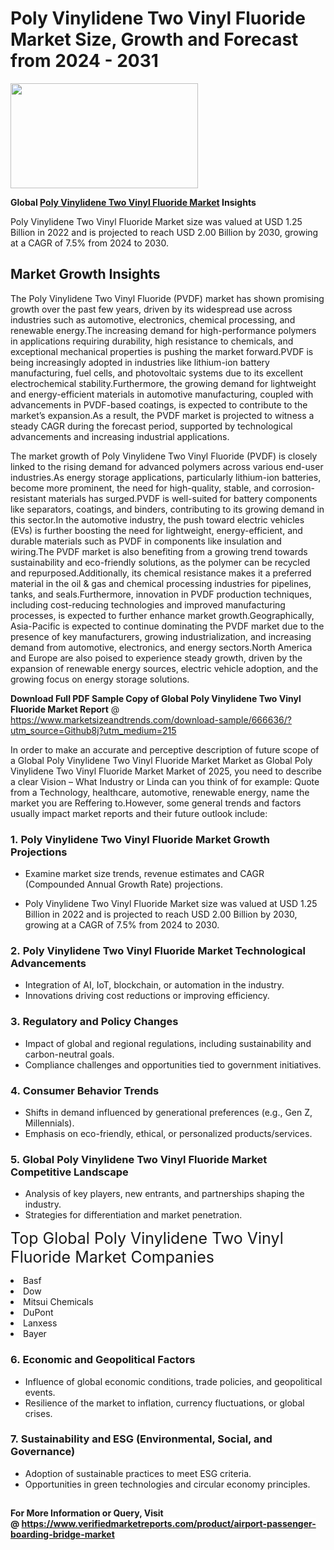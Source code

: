 <H1>Poly Vinylidene Two Vinyl Fluoride Market Size, Growth and Forecast from 2024 - 2031</H1><img class="aligncenter size-medium wp-image-584254" src="https://thirdeyenews.in/wp-content/uploads/2024/09/Global-Market-Research-300x168.jpeg" alt="" width="300" height="168" /><p><strong>Global&nbsp;<a href="https://www.marketsizeandtrends.com/download-sample/666636/?utm_source=Github8j?utm_medium=215">Poly Vinylidene Two Vinyl Fluoride Market</a> Insights</strong></p><p>Poly Vinylidene Two Vinyl Fluoride Market size was valued at USD 1.25 Billion in 2022 and is projected to reach USD 2.00 Billion by 2030, growing at a CAGR of 7.5% from 2024 to 2030.</p><p><h2>Market Growth Insights</h2> <p>The Poly Vinylidene Two Vinyl Fluoride (PVDF) market has shown promising growth over the past few years, driven by its widespread use across industries such as automotive, electronics, chemical processing, and renewable energy.The increasing demand for high-performance polymers in applications requiring durability, high resistance to chemicals, and exceptional mechanical properties is pushing the market forward.PVDF is being increasingly adopted in industries like lithium-ion battery manufacturing, fuel cells, and photovoltaic systems due to its excellent electrochemical stability.Furthermore, the growing demand for lightweight and energy-efficient materials in automotive manufacturing, coupled with advancements in PVDF-based coatings, is expected to contribute to the market’s expansion.As a result, the PVDF market is projected to witness a steady CAGR during the forecast period, supported by technological advancements and increasing industrial applications.</p> <p>The market growth of Poly Vinylidene Two Vinyl Fluoride (PVDF) is closely linked to the rising demand for advanced polymers across various end-user industries.As energy storage applications, particularly lithium-ion batteries, become more prominent, the need for high-quality, stable, and corrosion-resistant materials has surged.PVDF is well-suited for battery components like separators, coatings, and binders, contributing to its growing demand in this sector.In the automotive industry, the push toward electric vehicles (EVs) is further boosting the need for lightweight, energy-efficient, and durable materials such as PVDF in components like insulation and wiring.The PVDF market is also benefiting from a growing trend towards sustainability and eco-friendly solutions, as the polymer can be recycled and repurposed.Additionally, its chemical resistance makes it a preferred material in the oil & gas and chemical processing industries for pipelines, tanks, and seals.Furthermore, innovation in PVDF production techniques, including cost-reducing technologies and improved manufacturing processes, is expected to further enhance market growth.Geographically, Asia-Pacific is expected to continue dominating the PVDF market due to the presence of key manufacturers, growing industrialization, and increasing demand from automotive, electronics, and energy sectors.North America and Europe are also poised to experience steady growth, driven by the expansion of renewable energy sources, electric vehicle adoption, and the growing focus on energy storage solutions.</p> <p><span class=""><strong>Download Full PDF Sample Copy of Global Poly Vinylidene Two Vinyl Fluoride Market Report</strong> @ <a href="https://www.marketsizeandtrends.com/download-sample/666636/?utm_source=Github8j?utm_medium=215" target="_blank">https://www.marketsizeandtrends.com/download-sample/666636/?utm_source=Github8j?utm_medium=215</a></span></p><p>In order to make an accurate and perceptive description of future scope of a Global&nbsp;Poly Vinylidene Two Vinyl Fluoride Market Market as Global&nbsp;Poly Vinylidene Two Vinyl Fluoride Market Market of 2025, you need to describe a clear Vision &ndash; What Industry or Linda can you think of for example: Quote from a Technology, healthcare, automotive, renewable energy, name the market you are Reffering to.However, some general trends and factors usually impact market reports and their future outlook include:</p><h3>1.&nbsp;<strong>Poly Vinylidene Two Vinyl Fluoride Market Growth Projections</strong></h3><ul><li>Examine market size trends, revenue estimates and CAGR (Compounded Annual Growth Rate) projections.</li><li><p>Poly Vinylidene Two Vinyl Fluoride Market size was valued at USD 1.25 Billion in 2022 and is projected to reach USD 2.00 Billion by 2030, growing at a CAGR of 7.5% from 2024 to 2030.</p></li></ul><h3>2.&nbsp;<strong>Poly Vinylidene Two Vinyl Fluoride Market Technological Advancements</strong></h3><ul><li>Integration of AI, IoT, blockchain, or automation in the industry.</li><li>Innovations driving cost reductions or improving efficiency.</li></ul><h3>3.&nbsp;<strong>Regulatory and Policy Changes</strong></h3><ul><li>Impact of global and regional regulations, including sustainability and carbon-neutral goals.</li><li>Compliance challenges and opportunities tied to government initiatives.</li></ul><h3>4.&nbsp;<strong>Consumer Behavior Trends</strong></h3><ul><li>Shifts in demand influenced by generational preferences (e.g., Gen Z, Millennials).</li><li>Emphasis on eco-friendly, ethical, or personalized products/services.</li></ul><h3>5.&nbsp;<strong>Global Poly Vinylidene Two Vinyl Fluoride Market Competitive Landscape</strong></h3><ul><li>Analysis of key players, new entrants, and partnerships shaping the industry.</li><li>Strategies for differentiation and market penetration.</li></ul><p data-pm-slice="1 1 []"><span style="color: inherit; font-family: inherit; font-size: 25px;">Top Global Poly Vinylidene Two Vinyl Fluoride Market Companies</span></p><div class="" data-test-id=""><p><li>Basf</li><li> Dow</li><li> Mitsui Chemicals</li><li> DuPont</li><li> Lanxess</li><li> Bayer</li></p></div><h3>6.&nbsp;<strong>Economic and Geopolitical Factors</strong></h3><ul><li>Influence of global economic conditions, trade policies, and geopolitical events.</li><li>Resilience of the market to inflation, currency fluctuations, or global crises.</li></ul><h3>7.&nbsp;<strong>Sustainability and ESG (Environmental, Social, and Governance)</strong></h3><ul><li>Adoption of sustainable practices to meet ESG criteria.</li><li>Opportunities in green technologies and circular economy principles.</li></ul><h2><strong style="font-size: 14px;">For More Information or Query, Visit @&nbsp;</strong><a style="background-color: #ffffff; font-size: 14px;" href="https://www.marketsizeandtrends.com/report/poly-vinylidene-two-vinyl-fluoride-market/" target="_blank">https://www.verifiedmarketreports.com/product/airport-passenger-boarding-bridge-market</a></h2>